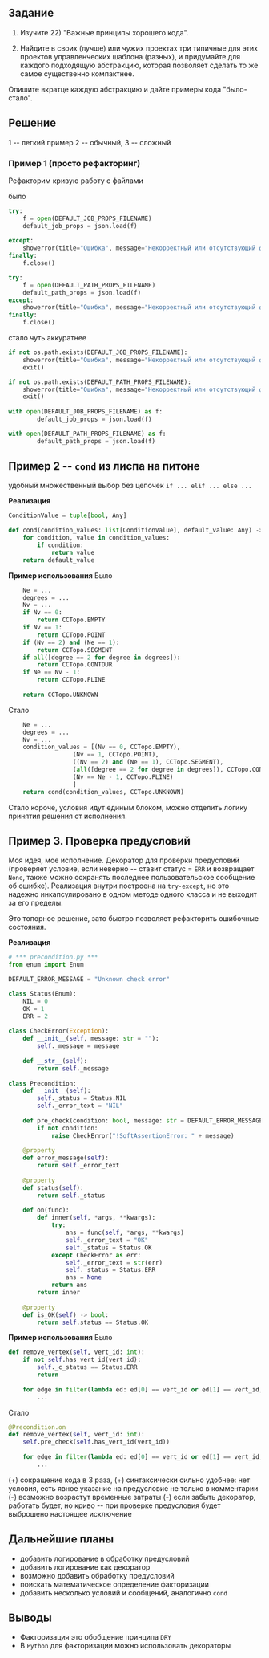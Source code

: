 ## Задание

1. Изучите 22) "Важные принципы хорошего кода".

2. Найдите в своих (лучше) или чужих проектах три типичные для этих проектов управленческих шаблона (разных), и придумайте для каждого подходящую абстракцию, которая позволяет сделать то же самое существенно компактнее.

Опишите вкратце каждую абстракцию и дайте примеры кода "было-стало".

## Решение

1 -- легкий пример 2 -- обычный, 3 -- сложный
### Пример 1 (просто рефакторинг)
Рефакторим кривую работу с файлами

было
```python
try:
    f = open(DEFAULT_JOB_PROPS_FILENAME)
    default_job_props = json.load(f)
    
except:
    showerror(title="Ошибка", message="Некорректный или отсутствующий файл параметров УП")
finally:
	f.close()

try:
    f = open(DEFAULT_PATH_PROPS_FILENAME)
    default_path_props = json.load(f)
except:
    showerror(title="Ошибка", message="Некорректный или отсутствующий файл параметров траектории")    
finally:
	f.close()
```

стало чуть аккуратнее
```python
if not os.path.exists(DEFAULT_JOB_PROPS_FILENAME):
	showerror(title="Ошибка", message="Некорректный или отсутствующий файл параметров УП")
	exit()

if not os.path.exists(DEFAULT_PATH_PROPS_FILENAME):
	showerror(title="Ошибка", message="Некорректный или отсутствующий файл параметров траектории")
	exit()
	
with open(DEFAULT_JOB_PROPS_FILENAME) as f:
		default_job_props = json.load(f)

with open(DEFAULT_PATH_PROPS_FILENAME) as f:
		default_path_props = json.load(f)

```


## Пример 2 -- `cond` из лиспа на питоне
удобный множественный выбор без цепочек `if ... elif ... else ...`

**Реализация**
```python
ConditionValue = tuple[bool, Any]

def cond(condition_values: list[ConditionValue], default_value: Any) -> Any:
    for condition, value in condition_values:
        if condition:
            return value
    return default_value
```

**Пример использования**
Было
```python
	Ne = ...
    degrees = ...
    Nv = ...
    if Nv == 0:
	    return CCTopo.EMPTY
	if Nv == 1:
		return CCTopo.POINT
	if (Nv == 2) and (Ne == 1):
		return CCTopo.SEGMENT
	if all([degree == 2 for degree in degrees]):
		return CCTopo.CONTOUR
	if Ne == Nv - 1:
		return CCTopo.PLINE
    
    return CCTopo.UNKNOWN
```
Стало
```python
    Ne = ...
    degrees = ...
    Nv = ...
    condition_values = [(Nv == 0, CCTopo.EMPTY),
                  (Nv == 1, CCTopo.POINT), 
                  ((Nv == 2) and (Ne == 1), CCTopo.SEGMENT),
                  (all([degree == 2 for degree in degrees]), CCTopo.CONTOUR),
                  (Nv == Ne - 1, CCTopo.PLINE)
                  ]
    return cond(condition_values, CCTopo.UNKNOWN)
```

Стало короче, условия идут единым блоком, можно отделить логику принятия решения от исполнения.

## Пример 3. Проверка предусловий
Моя идея, мое исполнение.
Декоратор для проверки предусловий (проверяет условие, если неверно -- ставит статус = `ERR`  и возвращает `None`, также можно сохранять последнее пользовательское сообщение об ошибке).
Реализация внутри построена на `try-except`, но это надежно инкапсулировано в одном методе одного класса и не выходит за его пределы.

Это топорное решение, зато быстро позволяет рефакторить ошибочные состояния.

**Реализация**
```python
# *** precondition.py ***
from enum import Enum

DEFAULT_ERROR_MESSAGE = "Unknown check error"

class Status(Enum):
    NIL = 0
    OK = 1
    ERR = 2
    
class CheckError(Exception):
    def __init__(self, message: str = ""):
        self._message = message
    
    def __str__(self):
        return self._message
        
class Precondition:
    def __init__(self):
        self._status = Status.NIL
        self._error_text = "NIL"
        
    def pre_check(condition: bool, message: str = DEFAULT_ERROR_MESSAGE):
        if not condition:
            raise CheckError("!SoftAssertionError: " + message)
    
    @property
    def error_message(self):
        return self._error_text
    
    @property
    def status(self):
        return self._status
        
    def on(func):
        def inner(self, *args, **kwargs): 
            try:
                ans = func(self, *args, **kwargs)
                self._error_text = "OK"
                self._status = Status.OK
            except CheckError as err:
                self._error_text = str(err) 
                self._status = Status.ERR
                ans = None
            return ans
        return inner
    
    @property
    def is_OK(self) -> bool:
        return self.status == Status.OK
```

**Пример использования**
Было
```python
def remove_vertex(self, vert_id: int):
    if not self.has_vert_id(vert_id):
        self._c_status == Status.ERR
        return
        
    for edge in filter(lambda ed: ed[0] == vert_id or ed[1] == vert_id, self.edges_values):
        ...
```

Стало
```python
@Precondition.on
def remove_vertex(self, vert_id: int):
	self.pre_check(self.has_vert_id(vert_id))
    
    for edge in filter(lambda ed: ed[0] == vert_id or ed[1] == vert_id, self.edges_values):
	    ...
```
(+) сокращение кода в 3 раза, 
(+) синтаксически сильно удобнее: нет условия, есть явное указание на предусловие не только в комментарии
(-) возможно возрастут временные затраты 
(-) если забыть декоратор, работать будет, но криво -- при проверке предусловия будет выброшено настоящее исключение
## Дальнейшие планы
- добавить логирование в обработку предусловий
- добавить логирование как декоратор
- возможно добавить обработку предусловий
- поискать математическое определение факторизации
- добавить несколько условий и сообщений, аналогично `cond`
## Выводы
- Факторизация это обобщение принципа `DRY`
- В `Python` для факторизации можно использовать декораторы


